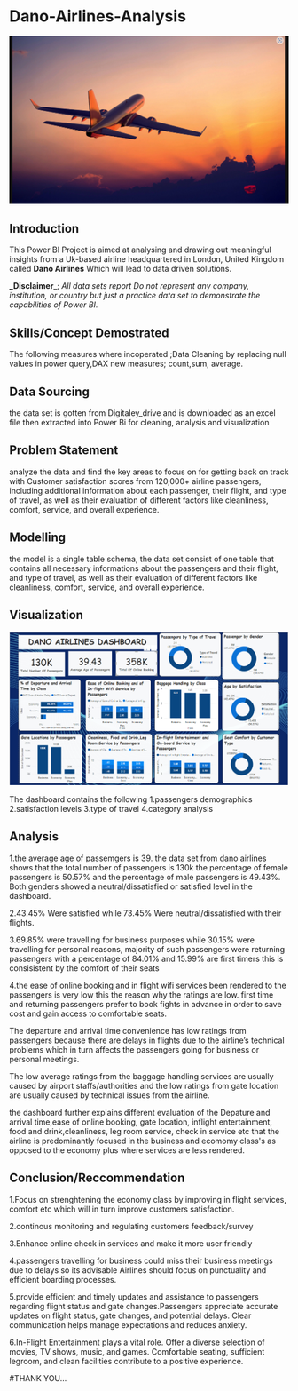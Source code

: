 # Dano-Airlines-Analysis

![](Airline.png)

## Introduction
This Power BI Project is aimed at analysing and drawing out meaningful insights from a Uk-based airline
headquartered in London, United Kingdom called **Dano Airlines** Which will lead to data driven solutions.

**_Disclaimer**_; _All data sets report Do not represent any company, institution, or country but just a practice data set to demonstrate the capabilities of Power BI._

## Skills/Concept Demostrated
The following measures where incoperated ;Data Cleaning by replacing null values in power query,DAX new measures; count,sum, average.

## Data Sourcing
the data set is gotten from Digitaley_drive and is downloaded as an excel file then extracted into Power Bi for cleaning, analysis and visualization

## Problem Statement
analyze the data and find the key areas to focus on for getting
back on track with Customer satisfaction scores from 120,000+ airline passengers, including additional information about
each passenger, their flight, and type of travel, as well as their evaluation of different factors like
cleanliness, comfort, service, and overall experience.

## Modelling
the model is a single table schema, the data set consist of one table that contains all necessary informations about the passengers and their flight, and type of travel, as well as their evaluation of different factors like
cleanliness, comfort, service, and overall experience.

## Visualization
![](Dano_Original.png)

The dashboard contains the following
1.passengers demographics
2.satisfaction levels
3.type of travel 
4.category analysis

## Analysis
1.the average age of passemgers is 39.
the data set from dano airlines shows that the total number of passengers is 130k
the percentage of female passengers is 50.57% and the percentage of male passengers is 49.43%. Both genders showed a neutral/dissatisfied or satisfied level in the dashboard.

2.43.45% Were satisfied while 73.45% Were neutral/dissatisfied with their flights.

3.69.85% were travelling for business purposes while 30.15% were travelling for personal reasons, majority of such passengers were returning passengers with a percentage of 84.01% and 15.99% are first timers this is consisistent by the comfort of their seats

4.the ease of online booking and in flight wifi services been rendered to the passengers is very low this the reason why the ratings are low. first time and returning passengers  prefer to book fights in advance in order to save cost and gain access to comfortable seats.

The departure and arrival time convenience has low ratings from passengers because there are delays in flights due to the airline’s technical problems which in turn affects the passengers going for business or personal meetings.

The low average ratings from the baggage handling services are usually caused by airport staffs/authorities  and  the low ratings from gate location are usually caused by technical issues from the airline.

the dashboard further explains different evaluation of the Depature and arrival time,ease of online booking, gate location, inflight entertainment, food and drink,cleanliness, leg room service, check in service etc that the airline is predominantly focused in the business and ecomomy class's as opposed to the economy plus where services are less rendered.

## Conclusion/Reccommendation
1.Focus on strenghtening the economy class by improving in flight services, comfort etc which will in turn improve customers satisfaction.

2.continous monitoring and regulating customers feedback/survey

3.Enhance online check in services and make it more user friendly

4.passengers travelling for business could miss their business meetings due to delays so its advisable Airlines should focus on punctuality and efficient boarding processes.

5.provide efficient and timely updates and assistance to passengers regarding flight status and gate changes.Passengers appreciate accurate updates on flight status, gate changes, and potential delays. Clear communication helps manage expectations and reduces anxiety.

6.In-Flight Entertainment plays a vital role. Offer a diverse selection of movies, TV shows, music, and games. Comfortable seating, sufficient legroom, and clean facilities contribute to a positive experience.


#THANK YOU...














